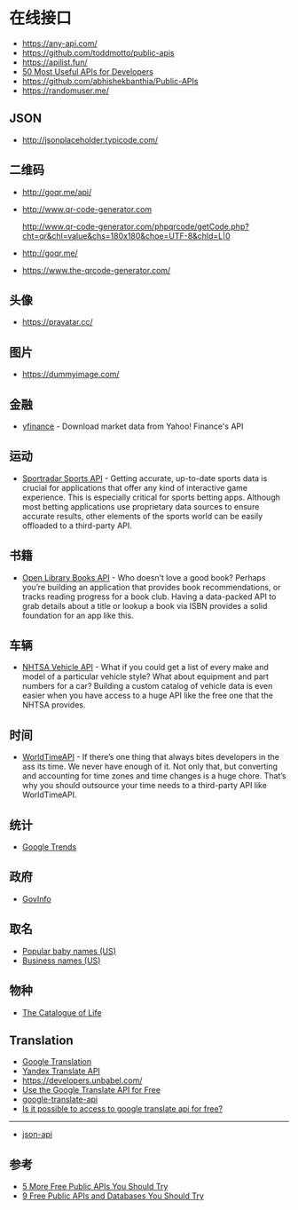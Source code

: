 在线接口
========

- https://any-api.com/
- https://github.com/toddmotto/public-apis
- https://apilist.fun/
- [50 Most Useful APIs for Developers](https://www.computersciencezone.org/50-most-useful-apis-for-developers/)
- https://github.com/abhishekbanthia/Public-APIs
- https://randomuser.me/

## JSON

- http://jsonplaceholder.typicode.com/

## 二维码

- http://goqr.me/api/
- http://www.qr-code-generator.com

    http://www.qr-code-generator.com/phpqrcode/getCode.php?cht=qr&chl=value&chs=180x180&choe=UTF-8&chld=L|0

- http://goqr.me/
- https://www.the-qrcode-generator.com/

## 头像

- https://pravatar.cc/

## 图片

- https://dummyimage.com/

## 金融

- [yfinance](https://github.com/ranaroussi/yfinance) - Download market data from Yahoo! Finance's API

## 运动

- [Sportradar Sports API](https://developer.sportradar.com/) - Getting accurate, up-to-date sports data is crucial for applications that offer any kind of interactive game experience. This is especially critical for sports betting apps. Although most betting applications use proprietary data sources to ensure accurate results, other elements of the sports world can be easily offloaded to a third-party API.

## 书籍

- [Open Library Books API](https://openlibrary.org/dev/docs/api/books) - Who doesn’t love a good book? Perhaps you’re building an application that provides book recommendations, or tracks reading progress for a book club. Having a data-packed API to grab details about a title or lookup a book via ISBN provides a solid foundation for an app like this.

## 车辆

- [NHTSA Vehicle API](https://vpic.nhtsa.dot.gov/api/) - What if you could get a list of every make and model of a particular vehicle style? What about equipment and part numbers for a car? Building a custom catalog of vehicle data is even easier when you have access to a huge API like the free one that the NHTSA provides.

## 时间

- [WorldTimeAPI](http://worldtimeapi.org/) - If there’s one thing that always bites developers in the ass its time. We never have enough of it. Not only that, but converting and accounting for time zones and time changes is a huge chore. That’s why you should outsource your time needs to a third-party API like WorldTimeAPI.

## 统计

- [Google Trends](https://trends.google.com/trends/explore)

## 政府

- [GovInfo](https://www.govinfo.gov/browse-a-z)

## 取名

- [Popular baby names (US)](https://www.ssa.gov/oact/babynames/limits.html)
- [Business names (US)](https://www.sec.gov/edgar/searchedgar/companysearch.html)

## 物种

- [The Catalogue of Life](https://www.catalogueoflife.org/)

## Translation

- [Google Translation](https://cloud.google.com/translate/)
- [Yandex Translate API](https://tech.yandex.com/translate/)
- https://developers.unbabel.com/
- [Use the Google Translate API for Free](https://ctrlq.org/code/19909-google-translate-api)
- [google-translate-api](https://github.com/matheuss/google-translate-api)
- [Is it possible to access to google translate api for free? ](https://stackoverflow.com/questions/37667671/is-it-possible-to-access-to-google-translate-api-for-free)

---

- [json-api](https://github.com/json-api/json-api)

## 参考

- [5 More Free Public APIs You Should Try](https://betterprogramming.pub/5-more-free-public-apis-you-should-try-4e701aaf80d)
- [9 Free Public APIs and Databases You Should Try](https://betterprogramming.pub/10-free-public-apis-and-databases-you-should-try-acab88bdbfee)
